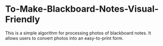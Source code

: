 # To-Make-Blackboard-Notes-Visual-Friendly
This is a simple algorithm for processing photos of blackboard notes. It allows users to convert photos into an easy-to-print form.
